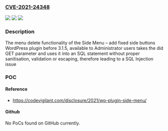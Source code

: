 ### [CVE-2021-24348](https://cve.mitre.org/cgi-bin/cvename.cgi?name=CVE-2021-24348)
![](https://img.shields.io/static/v1?label=Product&message=Side%20Menu%20%E2%80%93%20add%20fixed%20side%20buttons&color=blue)
![](https://img.shields.io/static/v1?label=Version&message=3.1.5%3C%203.1.5%20&color=brighgreen)
![](https://img.shields.io/static/v1?label=Vulnerability&message=CWE-89%20SQL%20Injection&color=brighgreen)

### Description

The menu delete functionality of the Side Menu – add fixed side buttons WordPress plugin before 3.1.5, available to Administrator users takes the did GET parameter and uses it into an SQL statement without proper sanitisation, validation or escaping, therefore leading to a SQL Injection issue

### POC

#### Reference
- https://codevigilant.com/disclosure/2021/wp-plugin-side-menu/

#### Github
No PoCs found on GitHub currently.

